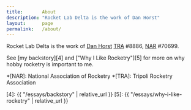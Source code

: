 ```yaml
---
title:       About
description: "Rocket Lab Delta is the work of Dan Horst"
layout:      page
permalink:   /about/
---
```


Rocket Lab Delta is the work of [Dan Horst][1] [TRA][2] #8886, [NAR][3] #70699.

See [my backstory][4] and ["Why I Like Rocketry"][5] for more on why hobby rocketry is important to me.


*[NAR]: National Association of Rocketry
*[TRA]: Tripoli Rocketry Association

[1]: https://www.danhorst.com
[2]: http://www.tripoli.org/
[3]: https://www.nar.org/
[4]: {{ "/essays/backstory" | relative_url }}
[5]: {{ "/essays/why-i-like-rocketry" | relative_url }}
